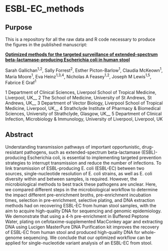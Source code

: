 # ESBL-EC_methods
## Purpose
This is a repository for all the raw data and R code necessary to produce the figures in the published manuscript:

[**Optimized methods for the targeted surveillance of extended-spectrum beta-lactamase-producing Escherichia coli in human stool**](https://journals.asm.org/doi/10.1128/spectrum.01058-24?url_ver=Z39.88-2003&rfr_id=ori:rid:crossref.org&rfr_dat=cr_pub%20%200pubmed)

Sarah Gallichan<sup>1,2</sup>, 
Sally Forrest<sup>2</sup>, 
Esther Picton-Barlow<sup>1</sup>, 
Claudia McKeown<sup>1</sup>, 
Maria Moore<sup>1</sup>, 
Eva Heinz<sup>1,3,4</sup>, 
Nicholas A Feasey<sup>1,2</sup>, 
Joseph M Lewis<sup>1,5</sup>, 
Fabrice E Graf<sup>1</sup>

1 Department of Clinical Sciences, Liverpool School of Tropical Medicine, Liverpool, UK__
2 The School of Medicine, University of St Andrews, St Andrews, UK__
3 Department of Vector Biology, Liverpool School of Tropical Medicine, Liverpool, UK__
4 Strathclyde Institute of Pharmacy & Biomedical Sciences, University of Strathclyde, Glasgow, UK__
5 Department of Clinical Infection, Microbiology & Immunology, University of Liverpool, Liverpool, UK


## Abstract
Understanding transmission pathways of important opportunistic, drug-resistant pathogens, such as extended-spectrum beta-lactamase (ESBL)-producing Escherichia coli, is essential to implementing targeted prevention strategies to interrupt transmission and reduce the number of infections. To link transmission of ESBL-producing E. coli (ESBL-EC) between two sources, single-nucleotide resolution of E. coli strains, as well as E. coli diversity within and between samples, is required. However, the microbiological methods to best track these pathogens are unclear. Here, we compared different steps in the microbiological workflow to determine the impact different pre-enrichment broths, pre-enrichment incubation times, selection in pre-enrichment, selective plating, and DNA extraction methods had on recovering ESBL-EC from human stool samples, with the aim to acquire high-quality DNA for sequencing and genomic epidemiology. We demonstrate that using a 4-h pre-enrichment in Buffered Peptone Water, plating on cefotaxime-supplemented MacConkey agar and extracting DNA using Lucigen MasterPure DNA Purification kit improves the recovery of ESBL-EC from human stool and produced high-quality DNA for whole-genome sequencing. We conclude that our optimized workflow can be applied for single-nucleotide variant analysis of an ESBL-EC from stool.

